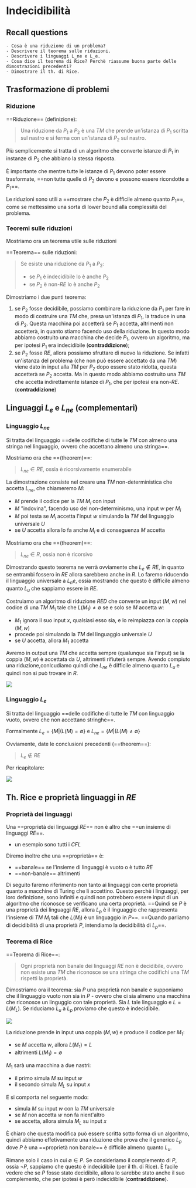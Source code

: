 # Indecidibilità

## Recall questions
    - Cosa è una riduzione di un problema?
    - Descrivere il teorema sulle riduzioni.
    - Descrivere i linguaggi L_ne e L_e.
    - Cosa dice il teorema di Rice? Perchè riassume buona parte delle dimostrazioni precedenti? 
    - Dimostrare il th. di Rice.

## Trasformazione di problemi

### Riduzione

==Riduzione== (definizione):
>Una riduzione da $P_1$ a $P_2$ è una $TM$ che prende un'istanza di $P_1$ scritta sul nastro e si ferma con un'istanza di $P_2$ sul nastro.

Più semplicemente si tratta di un algoritmo che converte istanze di $P_1$ in instanze di $P_2$ che abbiano la stessa risposta.

È importante che mentre tutte le istanze di $P_1$ devono poter essere trasformate, ==non tutte quelle di $P_2$ devono e possono essere ricondotte a $P_1$==.

Le riduzioni sono utili a ==mostrare che $P_2$ è difficile almeno quanto $P_1$==, come se mettessimo una sorta di lower bound alla complessità del problema.

### Teoremi sulle riduzioni

Mostriamo ora un teorema utile sulle riduzioni

==Teorema== sulle riduzioni:
>Se esiste una riduzione da $P_1$ a $P_2$:
>- se $P_1$ è indecidibile lo è anche $P_2$
>- se $P_2$ è non-$RE$ lo è anche $P_2$

Dimostriamo i due punti teorema:
1. se $P_2$ fosse decidibile, possiamo combinare la riduzione da $P_1$ per fare in modo di costruire una $TM$ che, presa un'istanza di $P_1$, la traduce in una di $P_2$. Questa macchina poi accetterà se $P_1$ accetta, altrimenti non accetterà, in quanto stiamo facendo uso della riduzione. In questo modo abbiamo costruito una macchina che decide $P_1$, ovvero un algoritmo, ma per ipotesi $P_1$ era indecidibile (**contraddizione**);
2. se $P_2$ fosse $RE$, allora possiamo sfruttare di nuovo la riduzione. Se infatti un'istanza del problema (che non può essere accettato da una $TM$) viene dato in input alla $TM$ per $P_2$ dopo essere stato ridotta, questa accetterà se $P_2$ accetta. Ma in questo modo abbiamo costruito una $TM$ che accetta indirettamente istanze di $P_1$, che per ipotesi era non-$RE$. (**contraddizione**)

## Linguaggi $L_e$ e  $L_{ne}$ (complementari)

### Linguaggio $L_{ne}$

Si tratta del linguaggio ==delle codifiche di tutte le $TM$ con almeno una stringa nel linguaggio, ovvero che accettano almeno una stringa==. 

Mostriamo ora che ==(theorem)==:
>$L_{ne} \in RE$, ossia è ricorsivamente enumerabile

La dimostrazione consiste nel creare una $TM$ non-deterministica che accetta $L_{ne}$, che chiameremo $M$:
- $M$ prende il codice per la $TM$ $M_i$ con input
- $M$ "indovina", facendo uso del non-determinismo, una input $w$ per $M_i$
- $M$ poi testa se $M_i$ accetta l'input $w$ simulando la $TM$ del linguaggio universale $U$
- se $U$ accetta allora lo fa anche $M_i$ e di conseguenza $M$ accetta

Mostriamo ora che ==(theorem)==:
>$L_{ne} \in R$, ossia non è ricorsivo

Dimostrando questo teorema ne verrà ovviamente che $L_e \notin RE$, in quanto se entrambi fossero in $RE$ allora sarebbero anche in $R$. Lo faremo riducendo il linguaggio universale a $L_ne$, ossia mostrando che questo è difficile almeno quanto $L_u$ che sappiamo essere in $RE$.

Costruiamo un algoritmo di riduzione $RED$ che converte un input $(M,w)$ nel codice di una $TM$ $M_1$ tale che $L(M_1) \neq \emptyset$ se e solo se $M$ accetta $w$:
- $M_1$ ignora il suo input $x$, qualsiasi esso sia, e lo reimpiazza con la coppia $(M,w)$
- procede poi simulando la $TM$ del linguaggio universale $U$
- se $U$ accetta, allora $M_1$ accetta

Avremo in output una $TM$ che accetta sempre (qualunque sia l'input) se la coppia $(M,w)$ è accettata da $U$, altrimenti rifiuterà sempre. Avendo compiuto una riduzione,conlcudiamo quindi che $L_{ne}$ è difficile almeno quanto $L_u$ e quindi non si può trovare in $R$.

![](../../../static/TCC/reduction_from_universal_to_nonempty.png)

### Linguaggio $L_e$

Si tratta del linguaggio ==delle codifiche di tutte le $TM$ con linguaggio vuoto, ovvero che non accettano stringhe==. 

Formalmente $L_e = \{M | (L(M) = \emptyset\}$ e $L_{ne} = \{M | (L(M) \neq \emptyset\}$

Ovviamente, date le conclusioni precedenti (==theorem==):
>$L_e \notin RE$

Per ricapitolare:

![](../../../static/TCC/second_lang_classificiation.png)

## Th. Rice e proprietà linguaggi in $RE$

### Proprietà dei linguaggi

Una ==proprietà dei linguaggi $RE$== non è altro che ==un insieme di linguaggi $RE$==.
- un esempio sono tutti i $CFL$

Diremo inoltre che una ==proprietà== è:
- ==banale== se l'insieme di linguaggi è vuoto o è tutto $RE$
- ==non-banale== altrimenti

Di seguito faremo riferimento non tanto ai linguaggi con certe proprietà quanto a macchine di Turing che li accettino. Questo perchè i linguaggi, per loro definizione, sono infiniti e quindi non potrebbero essere input di un algoritmo che riconosce se verificano una certa proprietà.
==Quindi se $P$ è una proprietà dei linguaggi $RE$, allora $L_p$ è il linguaggio che rappresenta l'insieme di $TM$ $M_i$ tali che $L(M_i)$ è un linguaggio in $P$==.
==Quando parliamo di decidibilità di una proprietà $P$, intendiamo la decidibilità di $L_p$==.

### Teorema di Rice

==Teorema di Rice==:
>Ogni proprietà non banale dei linguaggi $RE$ non è decidibile, ovvero non esiste una $TM$ che riconosce se una stringa che codifichi una $TM$ rispetti la proprietà.

Dimostriamo ora il teorema: sia $P$ una proprietà non banale e supponiamo che il linguaggio vuoto non sia in $P$ - ovvero che ci sia almeno una macchina che riconosce un linguggio con tale proprietà. Sia $L$ tale linguaggio e $L = L(M_L)$. Se riduciamo $L_u$ a $L_p$ proviamo che questo è indecidibile.

![](../../../static/TCC/rice_theorem_proof1.png)

La riduzione prende in input una coppia $(M,w)$ e produce il codice per $M_1$:
- se $M$ accetta $w$, allora $L(M_1) = L$
- altrimenti $L(M_1) = \emptyset$

$M_1$ sarà una macchina a due nastri:
- il primo simula $M$ su input $w$
- il secondo simula $M_L$ su input $x$

E si comporta nel seguente modo:
- simula $M$ su input $w$ con la $TM$ universale
- se $M$ non accetta $w$ non fa nient'altro
- se accetta, allora simula $M_L$ su input $x$

È chiaro che questa modifica può essere scritta sotto forma di un algoritmo, quindi abbiamo effetivamente una riduzione che prova che il generico $L_p$ dove $P$ è una ==proprietà non banale== è difficile almeno quanto $L_u$.

Rimane solo il caso in cui $\emptyset \in P$. Se consideriamo il complemento di $P$, ossia $\neg P$, sappiamo che questo è indecidibile (per il th. di Rice). È facile vedere che se $P$ fosse stato decidibile,  allora lo sarebbe stato anche il suo complemento, che per ipotesi è però indecidibile (**contraddizione**).